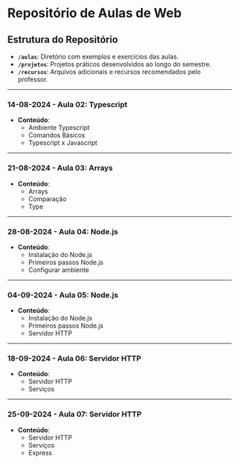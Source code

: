 # Repositório de Aulas de Web

## Estrutura do Repositório

- **`/aulas`**: Diretório com exemplos e exercícios das aulas.
- **`/projetos`**: Projetos práticos desenvolvidos ao longo do semestre.
- **`/recursos`**: Arquivos adicionais e recursos recomendados pelo professor.

---
### 14-08-2024 - Aula 02: Typescript
- **Conteúdo**:
  - Ambiente Typescript
  - Comandos Básicos
  - Typescript x Javascript

---
### 21-08-2024 - Aula 03: Arrays
- **Conteúdo**:
    - Arrays
    - Comparação
    - Type

---
### 28-08-2024 - Aula 04: Node.js
- **Conteúdo**:
    - Instalação do Node.js
    - Primeiros passos Node.js
    - Configurar ambiente

---
### 04-09-2024 - Aula 05: Node.js
- **Conteúdo**:
    - Instalação do Node.js 
    - Primeiros passos Node.js
    - Servidor HTTP
---
### 18-09-2024 - Aula 06: Servidor HTTP
- **Conteúdo**:
    - Servidor HTTP
    - Serviços
---
### 25-09-2024 - Aula 07: Servidor HTTP
- **Conteúdo**:
    - Servidor HTTP
    - Serviços
    - Express
